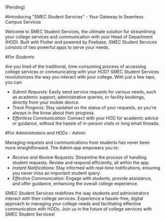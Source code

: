 (Pending)

#Introducing "SMEC Student Services" - Your Gateway to Seamless Campus Services

Welcome to SMEC Student Services, the ultimate solution for streamlining your college services and communication with your Head of Department (HOD). Built with Flutter and powered by Firebase, SMEC Student Services consists of two powerful apps to serve your needs.

#*For Students:*

Are you tired of the traditional, time-consuming process of accessing college services or communicating with your HOD? SMEC Student Services revolutionizes the way you interact with your college. With just a few taps, you can:

- *Submit Requests:* Easily send service requests for various needs, such as academic support, administrative queries, or facility bookings, directly from your mobile device.
- *Track Progress:* Stay updated on the status of your requests, so you're always in the know about their progress.
- *Effortless Communication:* Connect with your HOD for academic advice or guidance, without the hassle of in-person visits or long email threads.

#*For Administrators and HODs - Admin:*

Managing requests and communications from students has never been more straightforward. The Admin app empowers you to:

- *Receive and Review Requests:* Streamline the process of handling student requests. Review and respond efficiently, all within the app.
- *Instant Notifications:* Stay informed with real-time notifications, ensuring you never miss an important student query.
- *Effective Communication:* Engage with students, provide assistance, and offer guidance, enhancing the overall college experience.

SMEC Student Services redefines the way students and administrators interact with their college services. Experience a hassle-free, digital approach to managing your college needs and facilitating effective communication with HODs. Join us in the future of college services with SMEC Student Services!